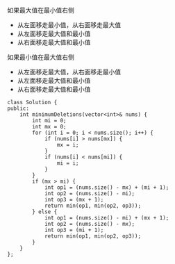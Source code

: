 如果最大值在最小值右侧
- 从左面移走最小值，从右面移走最大值
- 从左面移走最大值和最小值
- 从右面移走最大值和最小值

如果最小值在最大值右侧
- 从左面移走最大值，从右面移走最小值
- 从左面移走最大值和最小值
- 从右面移走最大值和最小值

```
class Solution {
public:
    int minimumDeletions(vector<int>& nums) {
        int mi = 0;
        int mx = 0;
        for (int i = 0; i < nums.size(); i++) {
            if (nums[i] > nums[mx]) {
                mx = i;
            }
            if (nums[i] < nums[mi]) {
                mi = i;
            }
        }
        if (mx > mi) {
            int op1 = (nums.size() - mx) + (mi + 1);
            int op2 = (nums.size() - mi);
            int op3 = (mx + 1);
            return min(op1, min(op2, op3));
        } else {
            int op1 = (nums.size() - mi) + (mx + 1);
            int op2 = (nums.size() - mx);
            int op3 = (mi + 1);
            return min(op1, min(op2, op3));
        }
    }
};
```